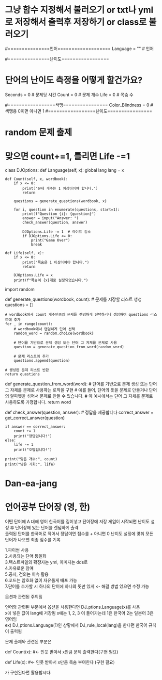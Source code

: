 
# 그냥 함수 지정해서 불러오기 or txt나 yml로 저장해서 출력후 저장하기 or class로 불러오기

#===============언어===================
Language = ""  # 언어

#===============난이도=================
# 단어의 난이도 측정을 어떻게 할건가요?
Seconds = 0  # 문제당 시간
Count = 0  # 문제 개수
Life = 0  # 목숨 수

#=================색맹================
Color_Blindness = 0  # 색맹용 0이면 아니면 1
#=================난이도================
# random 문제 출제
# 맞으면 count+=1, 틀리면 Life -=1

class DJOptions:
    def Language(self, x):
        global lang
        lang = x

    def Count(self, x, wordbook):
        if x <= 0:
            print("문제 개수는 1 이상이어야 합니다.")
            return

        questions = generate_questions(wordbook, x)

        for i, question in enumerate(questions, start=1):
            print(f"Question {i}: {question}")
            answer = input("Answer: ")
            check_answer(question, answer)

            DJOptions.Life -= 1  # 라이프 감소
            if DJOptions.Life <= 0:
                print("Game Over")
                break

    def Life(self, x):
        if x <= 0:
            print("목숨은 1 이상이어야 합니다.")
            return

        DJOptions.Life = x
        print(f"목숨이 {x}개로 설정되었습니다.")

import random

def generate_questions(wordbook, count):
    # 문제를 저장할 리스트 생성
    questions = []

    # wordbook에서 count 개수만큼의 문제를 랜덤하게 선택하거나 생성하여 questions 리스트에 추가
    for _ in range(count):
        # wordbook에서 랜덤하게 단어 선택
        random_word = random.choice(wordbook)

        # 단어를 기반으로 문제 생성 또는 단어 그 자체를 문제로 사용
        question = generate_question_from_word(random_word)

        # 문제 리스트에 추가
        questions.append(question)

    # 생성된 문제 리스트 반환
    return questions

def generate_question_from_word(word):
    # 단어를 기반으로 문제 생성 또는 단어 그 자체를 문제로 사용하는 로직을 구현
    # 예를 들어, 단어의 뜻을 문제로 만들거나 단어의 알파벳을 섞어서 문제로 만들 수 있습니다.
    # 이 예시에서는 단어 그 자체를 문제로 사용하도록 가정합니다.
    return word


def check_answer(question, answer):
    # 정답을 제공합니다
    correct_answer = get_correct_answer(question)

    if answer == correct_answer:
        count += 1
        print("정답입니다!")
    else:
        life -= 1
        print("오답입니다!")

    print("맞은 개수:", count)
    print("남은 기회:", life)



   

# Dan-ea-jang
# 언어공부 단어장 (영, 한)
어떤 단어에 A 대해 영어 한국어를 집어넣고 단어장에 저장 
게임이 시작되면 난이도 설정 후 단어장에 있는 단어를 랜덤하게 출력  
출력된 단어를 한국어로 적어서 정답이면 점수를 + 아니면 0 
난이도 설정에 맞춰 모든 단어가 나오면 최종 점수를 기록  
 
1.파이썬 사용  
2.사용되는 단어 통일화  
3.텍스트파일의 확장자는 yml, 이미지는 dds로  
4.자유로운 참여  
5.공지, 건의는 이슈 활용  
6.코드는 암호화 없이 자유롭게 배포 가능  
7.단어를 추가할 시 하나의 단어에 하나의 뜻만 있게 <- 해결 방법 있으면 수정 가능

옵션과 관련된 주의점  

언어와 관련된 부분에서 옵션을 사용한다면 DJ_ptions.Language(x)를 사용  
x에 넣은 값이 lang에 저장됨 x에는 1, 2, 3 이 들어가는데 1은 한국어 2는 일본어 3은 영어임  
ex) DJ_ptions.Language(1)인 상황에서 DJ_rule_local(lang)을 한다면 한국어 규칙이 출력됨  

문제 출제와 관련된 부분은  

def Count(x): #<- 인풋 받아서 x만큼 문제 출력한다(구현 필요)  

def Life(x): #<- 인풋 받아서 x만큼 목숨 부여한다 (구현 필요)  

가 구현된다면 활용합시다.  


